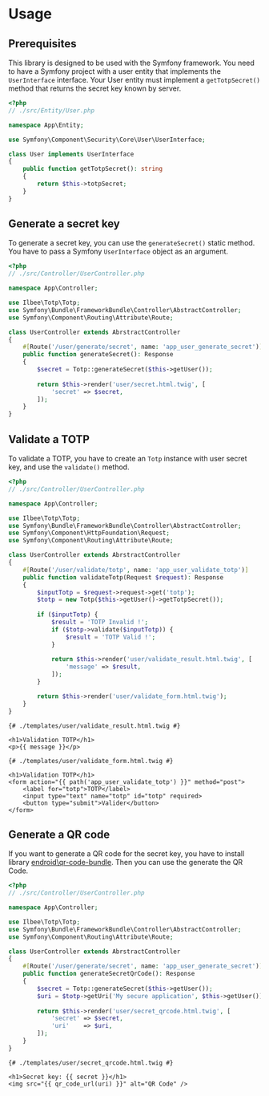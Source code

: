 # Usage

<a name="prerequisites"></a>
## Prerequisites
This library is designed to be used with the Symfony framework.
You need to have a Symfony project with a user entity that implements the `UserInterface` interface.
Your User entity must implement a `getTotpSecret()` method that returns the secret key known by server.

```php
<?php
// ./src/Entity/User.php

namespace App\Entity;

use Symfony\Component\Security\Core\User\UserInterface;

class User implements UserInterface
{
    public function getTotpSecret(): string
    {
        return $this->totpSecret;
    }
}
```

<a name="generate_a_secret_key"></a>
## Generate a secret key
To generate a secret key, you can use the `generateSecret()` static method.
You have to pass a Symfony `UserInterface` object as an argument.

```php
<?php
// ./src/Controller/UserController.php

namespace App\Controller;

use Ilbee\Totp\Totp;
use Symfony\Bundle\FrameworkBundle\Controller\AbstractController;
use Symfony\Component\Routing\Attribute\Route;

class UserController extends AbrstractController
{
    #[Route('/user/generate/secret', name: 'app_user_generate_secret')]
    public function generateSecret(): Response
    {
        $secret = Totp::generateSecret($this->getUser());
        
        return $this->render('user/secret.html.twig', [
            'secret' => $secret,
        ]);
    }
}
```

<a name="validate_a_totp"></a>
## Validate a TOTP
To validate a TOTP, you have to create an `Totp` instance with user secret key, and use the `validate()` method.

```php
<?php
// ./src/Controller/UserController.php

namespace App\Controller;

use Ilbee\Totp\Totp;
use Symfony\Bundle\FrameworkBundle\Controller\AbstractController;
use Symfony\Component\HttpFoundation\Request;
use Symfony\Component\Routing\Attribute\Route;

class UserController extends AbrstractController
{
    #[Route('/user/validate/totp', name: 'app_user_validate_totp')]
    public function validateTotp(Request $request): Response
    {
        $inputTotp = $request->request->get('totp');
        $totp = new Totp($this->getUser()->getTotpSecret());
        
        if ($inputTotp) {
            $result = 'TOTP Invalid !';
            if ($totp->validate($inputTotp)) {
                $result = 'TOTP Valid !';
            }
        
            return $this->render('user/validate_result.html.twig', [
                'message' => $result,
            ]);
        }

        return $this->render('user/validate_form.html.twig');
    }
}
```

```twig
{# ./templates/user/validate_result.html.twig #}

<h1>Validation TOTP</h1>
<p>{{ message }}</p>
```

```twig
{# ./templates/user/validate_form.html.twig #}

<h1>Validation TOTP</h1>
<form action="{{ path('app_user_validate_totp') }}" method="post">
    <label for="totp">TOTP</label>
    <input type="text" name="totp" id="totp" required>
    <button type="submit">Valider</button>
</form>
```

<a name="generate_a_qr_code"></a>
## Generate a QR code
If you want to generate a QR code for the secret key, you have to install library [endroid\qr-code-bundle](https://github.com/endroid/qr-code-bundle).
Then you can use the generate the QR Code.

```php
<?php
// ./src/Controller/UserController.php

namespace App\Controller;

use Ilbee\Totp\Totp;
use Symfony\Bundle\FrameworkBundle\Controller\AbstractController;
use Symfony\Component\Routing\Attribute\Route;

class UserController extends AbrstractController
{
    #[Route('/user/generate/secret', name: 'app_user_generate_secret')]
    public function generateSecretQrCode(): Response
    {
        $secret = Totp::generateSecret($this->getUser());       
        $uri = $totp->getUri('My secure application', $this->getUser());
        
        return $this->render('user/secret_qrcode.html.twig', [
            'secret' => $secret,
            'uri'    => $uri,
        ]);
    }
}
```

```twig
{# ./templates/user/secret_qrcode.html.twig #}

<h1>Secret key: {{ secret }}</h1>
<img src="{{ qr_code_url(uri) }}" alt="QR Code" />
```